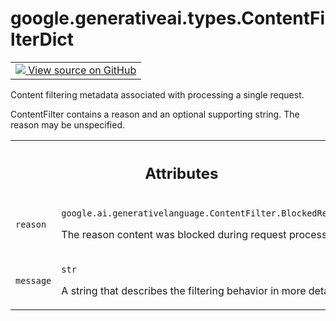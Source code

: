 
# google.generativeai.types.ContentFilterDict

<!-- Insert buttons and diff -->

<table class="tfo-notebook-buttons tfo-api nocontent">
<td>
  <a target="_blank" href="https://github.com/google/generative-ai-python/blob/master/google/generativeai/types/safety_types.py#L149-L153">
    <img src="https://www.tensorflow.org/images/GitHub-Mark-32px.png" />
    View source on GitHub
  </a>
</td>
</table>



Content filtering metadata associated with processing a single request.

<!-- Placeholder for "Used in" -->
ContentFilter contains a reason and an optional supporting
string. The reason may be unspecified.





<!-- Tabular view -->
 <table class="responsive fixed orange">
<colgroup><col width="214px"><col></colgroup>
<tr><th colspan="2"><h2 class="add-link">Attributes</h2></th></tr>

<tr>
<td>

`reason`<a id="reason"></a>

</td>
<td>

`google.ai.generativelanguage.ContentFilter.BlockedReason`

The reason content was blocked during request
processing.

</td>
</tr><tr>
<td>

`message`<a id="message"></a>

</td>
<td>

`str`

A string that describes the filtering
behavior in more detail.

</td>
</tr>
</table>



